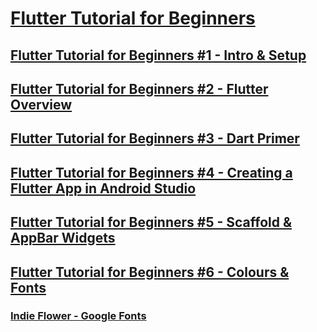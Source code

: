 # [Flutter Tutorial for Beginners](https://www.youtube.com/playlist?list=PL4cUxeGkcC9jLYyp2Aoh6hcWuxFDX6PBJ)
## [Flutter Tutorial for Beginners #1 - Intro & Setup](https://www.youtube.com/watch?v=1ukSR1GRtMU&list=PL4cUxeGkcC9jLYyp2Aoh6hcWuxFDX6PBJ&index=1)
## [Flutter Tutorial for Beginners #2 - Flutter Overview](https://www.youtube.com/watch?v=bKueYVtV0eA&list=PL4cUxeGkcC9jLYyp2Aoh6hcWuxFDX6PBJ&index=2)
## [Flutter Tutorial for Beginners #3 - Dart Primer](https://www.youtube.com/watch?v=FLQ-Vhw1NYQ&list=PL4cUxeGkcC9jLYyp2Aoh6hcWuxFDX6PBJ&index=3)
## [Flutter Tutorial for Beginners #4 - Creating a Flutter App in Android Studio](https://www.youtube.com/watch?v=TSIhiZ5jRB0&list=PL4cUxeGkcC9jLYyp2Aoh6hcWuxFDX6PBJ&index=4)
## [Flutter Tutorial for Beginners #5 - Scaffold & AppBar Widgets](https://www.youtube.com/watch?v=C5lpPjoivaw&list=PL4cUxeGkcC9jLYyp2Aoh6hcWuxFDX6PBJ&index=5)
## [Flutter Tutorial for Beginners #6 - Colours & Fonts](https://www.youtube.com/watch?v=km2P_KQJyO0&list=PL4cUxeGkcC9jLYyp2Aoh6hcWuxFDX6PBJ&index=6)
### [Indie Flower - Google Fonts](https://fonts.google.com/specimen/Indie+Flower?preview.text=ooohbaby&preview.text_type=custom&query=indie)